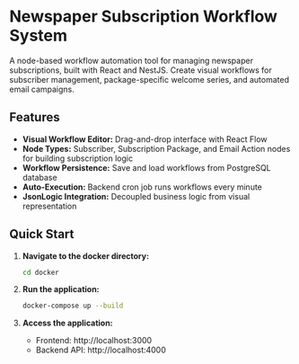 # Newspaper Subscription Workflow System

A node-based workflow automation tool for managing newspaper subscriptions, built with React and NestJS. Create visual workflows for subscriber management, package-specific welcome series, and automated email campaigns.

## Features

- **Visual Workflow Editor:** Drag-and-drop interface with React Flow
- **Node Types:** Subscriber, Subscription Package, and Email Action nodes for building subscription logic
- **Workflow Persistence:** Save and load workflows from PostgreSQL database
- **Auto-Execution:** Backend cron job runs workflows every minute
- **JsonLogic Integration:** Decoupled business logic from visual representation

## Quick Start

1. **Navigate to the docker directory:**
   ```bash
   cd docker
   ```

2. **Run the application:**
   ```bash
   docker-compose up --build
   ```

3. **Access the application:**
   - Frontend: http://localhost:3000
   - Backend API: http://localhost:4000

